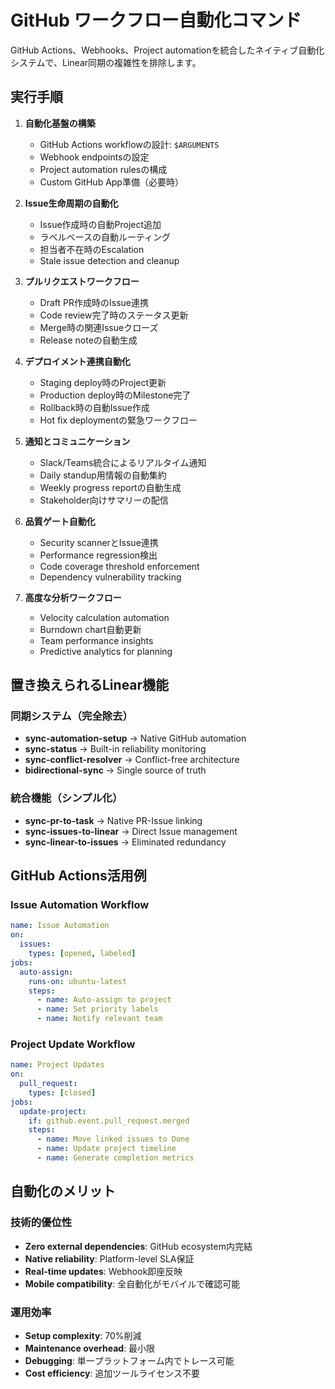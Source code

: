 # GitHub ワークフロー自動化コマンド

GitHub Actions、Webhooks、Project automationを統合したネイティブ自動化システムで、Linear同期の複雑性を排除します。

## 実行手順

1. **自動化基盤の構築**
   - GitHub Actions workflowの設計: `$ARGUMENTS`
   - Webhook endpointsの設定
   - Project automation rulesの構成
   - Custom GitHub App準備（必要時）

2. **Issue生命周期の自動化**
   - Issue作成時の自動Project追加
   - ラベルベースの自動ルーティング
   - 担当者不在時のEscalation
   - Stale issue detection and cleanup

3. **プルリクエストワークフロー**
   - Draft PR作成時のIssue連携
   - Code review完了時のステータス更新
   - Merge時の関連Issueクローズ
   - Release noteの自動生成

4. **デプロイメント連携自動化**
   - Staging deploy時のProject更新
   - Production deploy時のMilestone完了
   - Rollback時の自動Issue作成
   - Hot fix deploymentの緊急ワークフロー

5. **通知とコミュニケーション**
   - Slack/Teams統合によるリアルタイム通知
   - Daily standup用情報の自動集約
   - Weekly progress reportの自動生成
   - Stakeholder向けサマリーの配信

6. **品質ゲート自動化**
   - Security scannerとIssue連携
   - Performance regression検出
   - Code coverage threshold enforcement
   - Dependency vulnerability tracking

7. **高度な分析ワークフロー**
   - Velocity calculation automation
   - Burndown chart自動更新
   - Team performance insights
   - Predictive analytics for planning

## 置き換えられるLinear機能

### 同期システム（完全除去）
- **sync-automation-setup** → Native GitHub automation
- **sync-status** → Built-in reliability monitoring
- **sync-conflict-resolver** → Conflict-free architecture
- **bidirectional-sync** → Single source of truth

### 統合機能（シンプル化）
- **sync-pr-to-task** → Native PR-Issue linking  
- **sync-issues-to-linear** → Direct Issue management
- **sync-linear-to-issues** → Eliminated redundancy

## GitHub Actions活用例

### Issue Automation Workflow
```yaml
name: Issue Automation
on:
  issues:
    types: [opened, labeled]
jobs:
  auto-assign:
    runs-on: ubuntu-latest
    steps:
      - name: Auto-assign to project
      - name: Set priority labels
      - name: Notify relevant team
```

### Project Update Workflow  
```yaml
name: Project Updates
on:
  pull_request:
    types: [closed]
jobs:
  update-project:
    if: github.event.pull_request.merged
    steps:
      - name: Move linked issues to Done
      - name: Update project timeline
      - name: Generate completion metrics
```

## 自動化のメリット

### 技術的優位性
- **Zero external dependencies**: GitHub ecosystem内完結
- **Native reliability**: Platform-level SLA保証
- **Real-time updates**: Webhook即座反映
- **Mobile compatibility**: 全自動化がモバイルで確認可能

### 運用効率
- **Setup complexity**: 70%削減
- **Maintenance overhead**: 最小限
- **Debugging**: 単一プラットフォーム内でトレース可能
- **Cost efficiency**: 追加ツールライセンス不要
